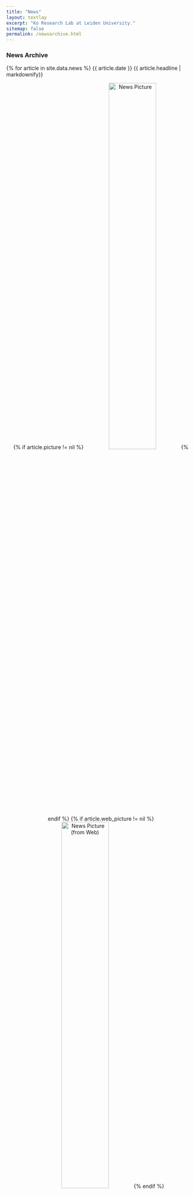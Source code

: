 ```yaml
---
title: "News"
layout: textlay
excerpt: "Ko Research Lab at Leiden University."
sitemap: false
permalink: /newsarchive.html
---
```


### News Archive

{% for article in site.data.news %}
{{ article.date }}
{{ article.headline | markdownify}}
<center>
{% if article.picture != nil  %}
    <img src="{{ site.url }}{{ site.baseurl }}/images/newspic/{{ article.picture }}" alt="News Picture" width="50%"/>
{% endif %}
{% if article.web_picture != nil  %}
    <img src="{{ article.web_picture }}" alt="News Picture (from Web)" width="50%"/>
{% endif %}
</center>
<br>
{% endfor %}
